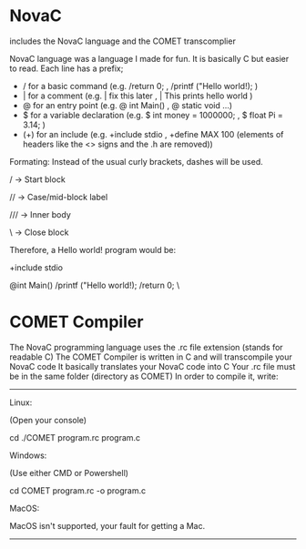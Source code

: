 # NovaC

includes the NovaC language and the COMET transcomplier

NovaC language was a language I made for fun.
It is basically C but easier to read.
Each line has a prefix;
- / for a basic command (e.g. /return 0; , /printf ("Hello world!); )
- | for a comment (e.g. | fix this later , | This prints hello world )
- @ for an entry point (e.g. @ int Main() , @ static void ...)
- $ for a variable declaration (e.g. $ int money = 1000000; , $ float Pi = 3.14; ) 
- (+) for an include (e.g. +include stdio , +define MAX 100 (elements of headers like the <> signs and the .h are removed))

Formating: 
Instead of the usual curly brackets, dashes will be used.

/ → Start block

// → Case/mid-block label

/// → Inner body

\ → Close block

Therefore, a Hello world! program would be:

+include stdio

@int Main()
 /printf ("Hello world!);
 /return 0;
\

# COMET Compiler

The NovaC programming language uses the .rc file extension (stands for readable C)
The COMET Compiler is written in C and will transcompile your NovaC code
It basically translates your NovaC code into C
Your .rc file must be in the same folder (directory as COMET)
In order to compile it, write:

------

Linux:

(Open your console)

cd <directory where COMET is installed>
./COMET program.rc program.c

Windows:

(Use either CMD or Powershell)

cd <directory where COMET is installed>
COMET program.rc -o program.c

MacOS:

MacOS isn't supported, your fault for getting a Mac.

-----




